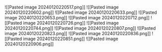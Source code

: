 ![[Pasted image 20240120220517.png]]
![[Pasted image 20240120220602.png]]
![[Pasted image 20240120220633.png]]
![[Pasted image 20240120220653.png]]
![[Pasted image 20240120220712.png]]
![[Pasted image 20240120220726.png]]
![[Pasted image 20240120220744.png]]
![[Pasted image 20240120220807.png]]
![[Pasted image 20240120220823.png]]
![[Pasted image 20240120220836.png]]
![[Pasted image 20240120220851.png]]
![[Pasted image 20240120220906.png]]